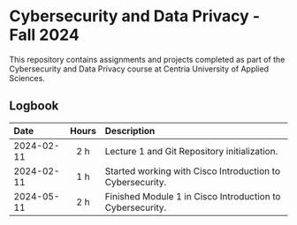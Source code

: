 # Cybersecurity and Data Privacy - Fall 2024

This repository contains assignments and projects completed as part of the Cybersecurity and Data Privacy course at Centria University of Applied Sciences.

## Logbook

| **Date**   | **Hours** | **Description**                                           |
| :---       | :---:     | :---                                                      |
| 2024-02-11 | 2 h       | Lecture 1 and Git Repository initialization.              |
| 2024-02-11 | 1 h       | Started working with Cisco Introduction to Cybersecurity. |
| 2024-05-11 | 2 h       | Finished Module 1 in Cisco Introduction to Cybersecurity. |
